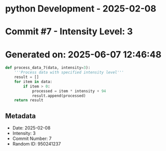 ﻿# python Development - 2025-02-08
# Commit #7 - Intensity Level: 3
# Generated on: 2025-06-07 12:46:48
```python
def process_data_7(data, intensity=3):
    '''Process data with specified intensity level'''
    result = []
    for item in data:
        if item > 0:
            processed = item * intensity + 94
            result.append(processed)
    return result
```
## Metadata
- Date: 2025-02-08
- Intensity: 3
- Commit Number: 7
- Random ID: 950241237
